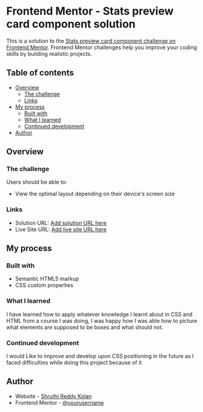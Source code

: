 # Frontend Mentor - Stats preview card component solution

This is a solution to the [Stats preview card component challenge on Frontend Mentor](https://www.frontendmentor.io/challenges/stats-preview-card-component-8JqbgoU62). Frontend Mentor challenges help you improve your coding skills by building realistic projects. 

## Table of contents

- [Overview](#overview)
  - [The challenge](#the-challenge)
  - [Links](#links)
- [My process](#my-process)
  - [Built with](#built-with)
  - [What I learned](#what-i-learned)
  - [Continued development](#continued-development)
- [Author](#author)




## Overview

### The challenge

Users should be able to:

- View the optimal layout depending on their device's screen size



### Links

- Solution URL: [Add solution URL here](https://your-solution-url.com)
- Live Site URL: [Add live site URL here](https://your-live-site-url.com)

## My process

### Built with

- Semantic HTML5 markup
- CSS custom properties




### What I learned

I have learned how to apply whatever knowledge I learnt about in CSS and HTML from a course I was doing, I was happy how I was able how to picture what elements are supposed to be boxes and what should not.



### Continued development

I would Like to improve and develop upon CSS positioning in the future as I faced difficulties while doing this project because of it




## Author

- Website - [Shruthi Reddy Kolan](https://www.your-site.com)
- Frontend Mentor - [@yourusername](https://www.frontendmentor.io/profile/shruthireddyy)
